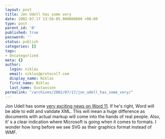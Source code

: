 ```yaml
---
layout: post
title: Jon Udell has some very
date: 2002-07-17 13:56:05.000000000 +00:00
type: post
parent_id: '0'
published: true
password: ''
status: publish
categories: []
tags:
- Uncategorized
meta: {}
author:
  login: niklas
  email: niklas@protocol7.com
  display_name: Niklas
  first_name: Niklas
  last_name: Gustavsson
permalink: "/archives/2002/07/17/jon_udell_has_some_very/"
---
```

Jon Udell has some [very exciting news on Word 11](http://radio.weblogs.com/0100887/2002/07/13.html). If he's right, Word will be able to edit and validate XML. This will mean a huge difference as documents with actual markup will come into the hands of real people. Also, it' s a clear indication where Microsoft is going when it comes to formats. I wonder how long before we see SVG as their graphics format instead of WMF.


